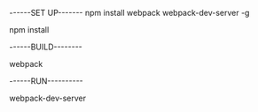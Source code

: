 ------SET UP-------
npm install webpack webpack-dev-server -g 

npm install

------BUILD--------

webpack

------RUN----------

webpack-dev-server
